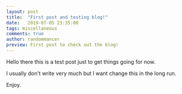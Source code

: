 ```yaml
---
layout: post
title:  "First post and testing blog!"
date:   2019-07-05 23:35:00
tags: miscellaneous
comments: true
author: randommancer
preview: First post to check out the blog!
---
```


Hello there this is a test post just to get things going for now.

I usually don't write very much but I want change this in the long run.

Enjoy.
